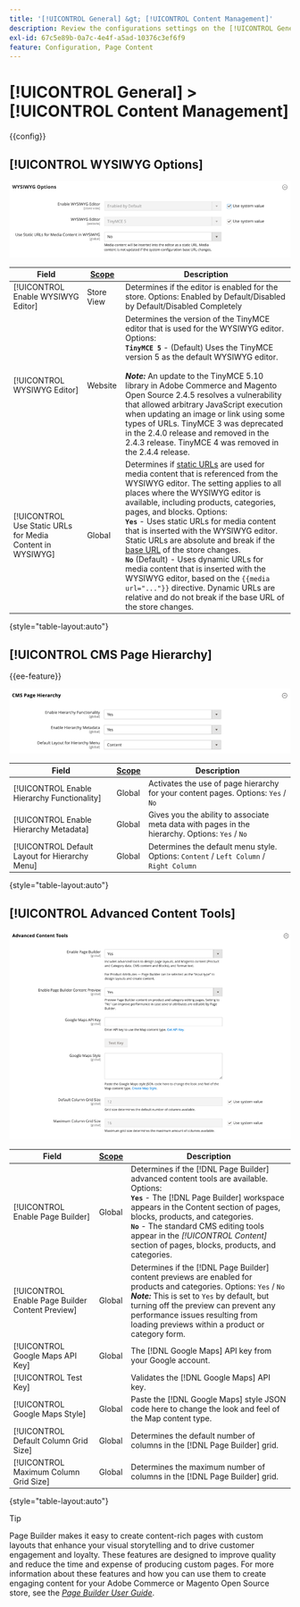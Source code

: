 ```yaml
---
title: '[!UICONTROL General] &gt; [!UICONTROL Content Management]'
description: Review the configurations settings on the [!UICONTROL General] &gt; [!UICONTROL Content Management] page of the Commerce Admin.
exl-id: 67c5e89b-0a7c-4e4f-a5ad-10376c3ef6f9
feature: Configuration, Page Content
---
```

# [!UICONTROL General] > [!UICONTROL Content Management]

{{config}}

## [!UICONTROL WYSIWYG Options]

![WYSIWYG Options](./assets/content-management-wysiwyg-options.png)<!-- zoom -->

<!-- [WYSIWYG Options](https://experienceleague.adobe.com/en/docs/commerce-admin/content-design/wysiwyg/editor) -->

|Field|[Scope](../../getting-started/websites-stores-views.md#scope-settings)|Description|
|--- |--- |--- |
|[!UICONTROL Enable WYSIWYG Editor]|Store View|Determines if the editor is enabled for the store. Options: Enabled by Default/Disabled by Default/Disabled Completely|
|[!UICONTROL WYSIWYG Editor]|Website|Determines the version of the TinyMCE editor that is used for the WYSIWYG editor. Options: <br/>**`TinyMCE 5`** - (Default) Uses the TinyMCE version 5 as the default WYSIWYG editor.<br><br>_**Note:**_ An update to the TinyMCE 5.10 library in Adobe Commerce and Magento Open Source 2.4.5 resolves a vulnerability that allowed arbitrary JavaScript execution when updating an image or link using some types of URLs. TinyMCE 3 was deprecated in the 2.4.0 release and removed in the 2.4.3 release. TinyMCE 4 was removed in the 2.4.4 release.|
|[!UICONTROL Use Static URLs for Media Content in WYSIWYG]|Global|Determines if [static URLs](../../content-design/catalog-urls-dynamic-media.md) are used for media content that is referenced from the WYSIWYG editor. The setting applies to all places where the WYSIWYG editor is available, including products, categories, pages, and blocks. Options: <br/>**`Yes`** - Uses static URLs for media content that is inserted with the WYSIWYG editor. Static URLs are absolute and break if the [base URL](../../stores-purchase/store-urls.md) of the store changes. <br/>**`No`** (Default) - Uses dynamic URLs for media content that is inserted with the WYSIWYG editor, based on the  `{{media url="..."}}` directive. Dynamic URLs are relative and do not break if the base URL of the store changes.|

{style="table-layout:auto"}

## [!UICONTROL CMS Page Hierarchy]

{{ee-feature}}

![CMS Page Hierarchy](./assets/content-management-cms-page-hierarchy.png)<!-- zoom -->

<!--[CMS Page Hierarchy](https://experienceleague.adobe.com/en/docs/commerce-admin/content-design/elements/pages/page-hierarchy) -->

|Field|[Scope](../../getting-started/websites-stores-views.md#scope-settings)|Description|
|--- |--- |--- |
|[!UICONTROL Enable Hierarchy Functionality]|Global|Activates the use of page hierarchy for your content pages. Options: `Yes` / `No`|
|[!UICONTROL Enable Hierarchy Metadata]|Global|Gives you the ability to associate meta data with pages in the hierarchy. Options: `Yes` / `No`|
|[!UICONTROL Default Layout for Hierarchy Menu]|Global|Determines the default menu style. Options: `Content` / `Left Column` / `Right Column`|

{style="table-layout:auto"}

## [!UICONTROL Advanced Content Tools]

![Advanced Content Tools](./assets/content-management-advanced-content-tools.png)<!-- zoom -->

<!-- [Advanced Content Tools](https://experienceleague.adobe.com/en/docs/commerce-admin/page-builder/walkthrough/3-catalog-content) -->

|Field|[Scope](../../getting-started/websites-stores-views.md#scope-settings)|Description|
|--- |--- |--- |
|[!UICONTROL Enable Page Builder]|Global|Determines if the [!DNL Page Builder] advanced content tools are available. Options: <br/>**`Yes`** - The [!DNL Page Builder] workspace appears in the Content section of pages, blocks, products, and categories. <br/>**`No`** - The standard CMS editing tools appear in the _[!UICONTROL Content]_ section of pages, blocks, products, and categories.|
|[!UICONTROL Enable Page Builder Content Preview]|Global|Determines if the [!DNL Page Builder] content previews are enabled for products and categories. Options: `Yes` / `No` <br/>**_Note:_** This is set to `Yes` by default, but turning off the preview can prevent any performance issues resulting from loading previews within a product or category form.|
|[!UICONTROL Google Maps API Key]|Global|The [!DNL Google Maps] API key from your Google account.|
|[!UICONTROL Test Key]||Validates the [!DNL Google Maps] API key.|
|[!UICONTROL Google Maps Style]|Global|Paste the [!DNL Google Maps] style JSON code here to change the look and feel of the Map content type.|
|[!UICONTROL Default Column Grid Size]|Global|Determines the default number of columns in the [!DNL Page Builder] grid.|
|[!UICONTROL Maximum Column Grid Size]|Global|Determines the maximum number of columns in the [!DNL Page Builder] grid.|

{style="table-layout:auto"}

>[!TIP]
>
>Page Builder makes it easy to create content-rich pages with custom layouts that enhance your visual storytelling and to drive customer engagement and loyalty. These features are designed to improve quality and reduce the time and expense of producing custom pages. For more information about these features and how you can use them to create engaging content for your Adobe Commerce or Magento Open Source store, see the [_Page Builder User Guide_](../../page-builder/guide-overview.md).
